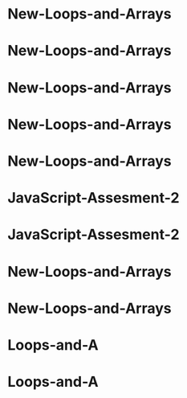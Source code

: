 # New-Loops-and-Arrays
# New-Loops-and-Arrays
# New-Loops-and-Arrays
# New-Loops-and-Arrays
# New-Loops-and-Arrays
# JavaScript-Assesment-2
# JavaScript-Assesment-2
# New-Loops-and-Arrays
# New-Loops-and-Arrays
# Loops-and-A
# Loops-and-A
